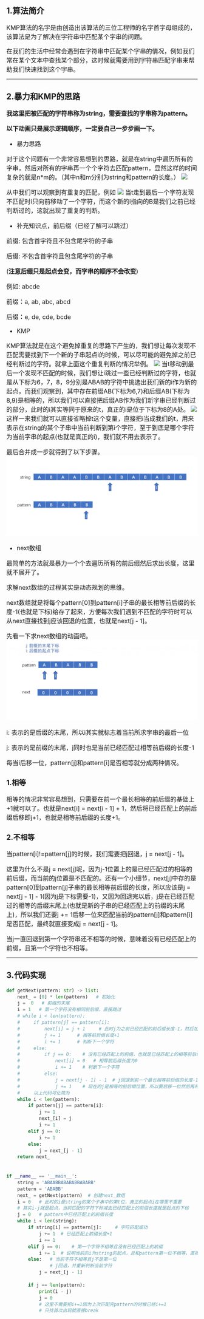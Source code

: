 ## 1.算法简介
<font size=3>
KMP算法的名字是由创造出该算法的三位工程师的名字首字母组成的，该算法是为了解决在字符串中匹配某个字串的问题。

在我们的生活中经常会遇到在字符串中匹配某个字串的情况，例如我们常在某个文本中查找某个部分，这时候就需要用到字符串匹配字串来帮助我们快速找到这个字串。
</font>

---
## 2.暴力和KMP的思路
<font size=3>

**我这里把被匹配的字符串称为string，需要查找的字串称为pattern。**

**以下动画只是展示逻辑顺序，一定要自己一步步画一下。**

- 暴力思路

对于这个问题有一个非常容易想到的思路，就是在string中遍历所有的字串，然后对所有的字串再一个个字符去匹配pattern，显然这样的时间复杂的就是n*m的。（其中n和m分别为string和pattern的长度。）
![](./images/usual.gif)

从中我们可以观察到有重复的匹配，例如
![](./images/repetition.gif)
当t走到最后一个字符发现不匹配时i只向前移动了一个字符，而这个新的i指向的B是我们之前已经判断过的，这就出现了重复的判断。

- 补充知识点，前后缀（已经了解可以跳过）

前缀: 包含首字符且不包含尾字符的子串

后缀: 不包含首字符且包含尾字符的子串

(**注意后缀只是起点会变，而字串的顺序不会改变**)

例如: abcde

前缀：a, ab, abc, abcd

后缀：e, de, cde, bcde

- KMP

KMP算法就是在这个避免掉重复的思路下产生的，我们想让每次发现不匹配需要找到下一个新的子串起点i的时候，可以尽可能的避免掉之前已经判断过的字符。就拿上面这个重复判断的情况举例。
![](./images/repetition.gif)
当t移动到最后一个发现不匹配的时候，我们想让i跳过一些已经判断过的字符，也就是从下标为6，7，8，9分别是ABAB的字符中挑选出我们新的i作为新的起点，而我们观察到，其中存在前缀AB(下标为6,7)和后缀AB(下标为8,9)是相等的，所以我们可以直接把后缀AB作为我们新字串已经判断过的部分，此时的i其实等同于原来的t，真正的i是位于下标为8的A处。
![](./images/next_i_1.gif)
这样一来我们就可以直接省略掉t这个变量，直接把i当成我们的t，用来表示在string的某个子串中当前判断到第i个字符，至于到底是哪个字符为当前字串的起点(也就是真正的i)，我们就不用去表示了。

最后合并成一步就得到了以下步骤。
![](./images/next_i_2.gif)


- next数组

最简单的方法就是暴力一个个去遍历所有的前后缀然后求出长度，这里就不展开了。

求解next数组的过程其实是动态规划的思维。

next数组就是将每个pattern[0]到pattern[i]子串的最长相等前后缀的长度-1(也就是下标)给存了起来，方便每次我们遇到不匹配的字符时可以从next直接找到j应该回退的位置，也就是next[j - 1]。

先看一下求next数组的动画吧。
![](./images/next.gif)

i: 表示的是后缀的末尾，所以i其实就标志着当前所求字串的最后一位

j: 表示的是前缀的末尾，j同时也是当前已经匹配过相等前后缀的长度-1

每当i后移一位，pattern[j]和pattern[i]是否相等就分成两种情况。

### 1.相等
相等的情况非常容易想到，只需要在前一个最长相等的前后缀的基础上+1就可以了。也就是next[i] = next[i - 1] + 1，然后将已经匹配上的前后缀后移即j+1，也就是相等前后缀的长度+1。

### 2.不相等
当pattern[i]!=pattern[j]的时候，我们需要把j回退，j = next[j - 1]。

这里为什么不是j = next[j]呢，因为j-1位置上的是已经匹配过的相等的前后缀，而当前的j位置是不匹配的。还有一个小细节，next[j]中存的是pattern[0]到pattern[j]子串的最长相等前后缀的长度，所以应该是j = next[j - 1] - 1(因为j是下标需要-1)，又因为回退完以后，j是在已经匹配过的相等的后缀末尾上(也就是新的子串的已经匹配上的前缀的末尾上)，所以我们还要j += 1后移一位来匹配当前的pattern[j]和pattern[i]是否匹配，最终就直接变成j = next[j - 1]。

当j一直回退到第一个字符串还不相等的时候，意味着没有已经匹配上的前缀，且第一个字符也不相等。
</font>

---
## 3.代码实现
```python
def getNext(pattern: str) -> list:
    next_ = [0] * len(pattern)   # 初始化
    j =  0   # 前缀的末尾
    i = 1   # 第一个字符没有相同前后缀，直接跳过
    # while i < len(pattern):
    #     if pattern[j] == pattern[i]:
    #         next[i] = j + 1     # 此时j为之前已经匹配的前后缀长度-1，然后加上新的字符所以+1(next中存的是下标，j也是下标)
    #         j += 1      # 相等前后缀长度+1
    #         i += 1      # 判断下一个字符
    #     else:
    #         if j == 0:    # 没有已经匹配上的前缀，也就是已经匹配上的相等前后缀长度为0且当前字符不相等
    #             next[i] = 0   # 相等前后缀长度为0
    #             i += 1    # 判断下一个字符
    #         else:
    #             j = next[j - 1] - 1  # j回退到前一个最长相等前后缀的长度-1
    #             j += 1    # 现在的j是相等的前后缀位置，所以要后移一位然后再判断是否和pattern[i]相等
    #     以上代码可化简为
    while i < len(pattern):
        if pattern[j] == pattern[i]:
            j += 1
            next_[i] = j
            i += 1
        elif j == 0:
            i += 1
        else:
            j = next_[j - 1]
    return next_


if __name__ == '__main__':
    string = 'ABAABBABABABBABABB'
    pattern = 'ABABB'
    next_ = getNext(pattern)  # 创建next_数组
    i = 0   # 此时的i是string的某个子串中的第t位，真正的起点i在哪里不重要
    # 其实i-j就是起点，当前匹配的字符下标减去已经匹配上的前缀长度就是起点的下标
    j = 0   # pattern中已经匹配上的前缀长度
    while i < len(string):
        if string[i] == pattern[j]:     # 字符匹配成功
            j += 1  # 已经匹配上前缀长度+1
            i += 1
        elif j == 0:    # 第一个字符不相等且没有已经匹配上的前缀
            i += 1  # 说明当前的i为string的起点，且和pattern第一位不相等，直接跳过这个i
        else:   # 当前字符不相等且j不是第一位
                # j回退，并重新判断当前字符
            j = next_[j - 1]
        
        if j == len(pattern):
            print(i - j)
            j = 0
            # 这里不需要把i+=1因为上次匹配完pattern的时候已经i+=1
            # 只找首次出现就直接break
```